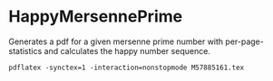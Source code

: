 # HappyMersennePrime
Generates a pdf for a given mersenne prime number with per-page-statistics and calculates the happy number sequence.

`pdflatex -synctex=1 -interaction=nonstopmode M57885161.tex`
